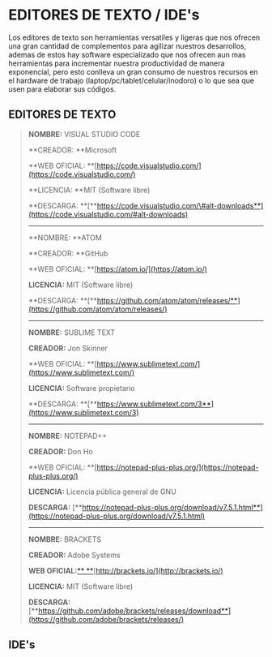 # EDITORES DE TEXTO / IDE's

Los editores de texto son herramientas versatiles y ligeras que nos ofrecen una gran cantidad de complementos para agilizar nuestros desarrollos, ademas de estos hay software especializado que nos ofrecen aun mas herramientas para incrementar nuestra productividad de manera exponencial, pero esto conlleva un gran consumo de nuestros recursos en el hardware de trabajo \(laptop/pc/tablet/celular/inodoro\) o lo que sea que usen para elaborar sus códigos.

## EDITORES DE TEXTO

> **NOMBRE:** VISUAL STUDIO CODE
>
> **CREADOR: **Microsoft
>
> **WEB OFICIAL: **[https://code.visualstudio.com/](https://code.visualstudio.com/)
>
> **LICENCIA: **MIT \(Software libre\)
>
> **DESCARGA: **[**https://code.visualstudio.com/\#alt-downloads**](https://code.visualstudio.com/#alt-downloads)
>
> ---
>
> **NOMBRE: **ATOM
>
> **CREADOR: **GitHub
>
> **WEB OFICIAL: **[https://atom.io/](https://atom.io/)
>
> **LICENCIA:** MIT \(Software libre\)
>
> **DESCARGA: **[**https://github.com/atom/atom/releases/**](https://github.com/atom/atom/releases/)
>
> ---
>
> **NOMBRE:** SUBLIME TEXT
>
> **CREADOR:** Jon Skinner
>
> **WEB OFICIAL: **[https://www.sublimetext.com/](https://www.sublimetext.com/)
>
> **LICENCIA:** Software propietario
>
> **DESCARGA: **[**https://www.sublimetext.com/3**](https://www.sublimetext.com/3)
>
> ---
>
> **NOMBRE:** NOTEPAD++
>
> **CREADOR:** Don Ho
>
> **WEB OFICIAL: **[https://notepad-plus-plus.org/](https://notepad-plus-plus.org/)
>
> **LICENCIA:** Licencia pública general de GNU
>
> **DESCARGA:** [**https://notepad-plus-plus.org/download/v7.5.1.html**](https://notepad-plus-plus.org/download/v7.5.1.html)
>
> ---
>
> **NOMBRE:** BRACKETS
>
> **CREADOR:** Adobe Systems
>
> **WEB OFICIAL:**[** **](http://brackets.io/)[http://brackets.io/](http://brackets.io/)
>
> **LICENCIA:** MIT \(Software libre\)
>
> **DESCARGA:** [**https://github.com/adobe/brackets/releases/download**](https://github.com/adobe/brackets/releases/)



## IDE's



